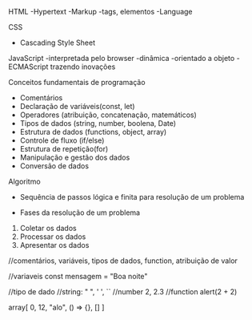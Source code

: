 HTML
-Hypertext
-Markup
-tags, elementos
-Language

CSS
- Cascading Style Sheet

JavaScript
-interpretada pelo browser
-dinâmica
-orientado a objeto
-ECMAScript trazendo inovações

Conceitos fundamentais de programação

- Comentários
- Declaração de variáveis(const, let)
- Operadores (atribuição, concatenação, matemáticos)
- Tipos de dados (string, number, boolena, Date)
- Estrutura de dados (functions, object, array)
- Controle de fluxo (if/else)
- Estrutura de repetição(for)
- Manipulação e gestão dos dados
- Conversão de dados


Algoritmo
- Sequência de passos lógica e finita para resolução de um problema

- Fases da resolução de um problema
01. Coletar os dados
02. Processar os dados
03. Apresentar os dados

//comentários, variáveis, tipos de dados, function, atribuição de valor

//variaveis
const mensagem = "Boa noite"

//tipo de dado
//string: " ", ' ', ``
//number 2, 2.3
//function
alert(2 + 2)

array[   0,
  12,
  "alo",
  () => {},
  []
]
